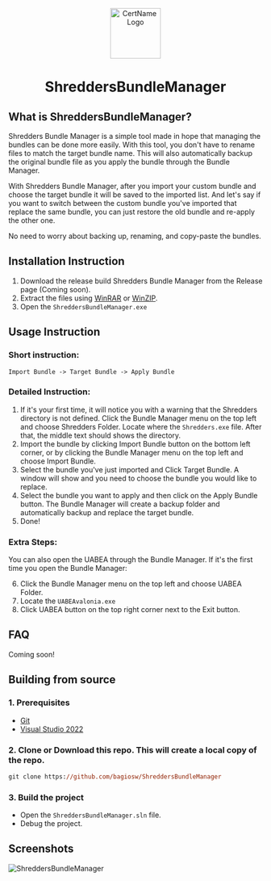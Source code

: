 <p align="center">
  <img alt="CertName Logo" src="Images/app.ico" width="100px" />
  <h1 align="center">ShreddersBundleManager</h1>
</p>

## What is ShreddersBundleManager?
Shredders Bundle Manager is a simple tool made in hope that managing the bundles can be done more easily. With this tool, you don't have to rename files to match the target bundle name. This will also automatically backup the original bundle file as you apply the bundle through the Bundle Manager. 

With Shredders Bundle Manager, after you import your custom bundle and choose the target bundle it will be saved to the imported list. And let's say if you want to switch between the custom bundle you've imported that replace the same bundle, you can just restore the old bundle and re-apply the other one. 

No need to worry about backing up, renaming, and copy-paste the bundles.

## Installation Instruction
1. Download the release build Shredders Bundle Manager from the Release page (Coming soon).
2. Extract the files using [WinRAR](https://www.win-rar.com/) or [WinZIP](https://www.winzip.com/).
3. Open the `ShreddersBundleManager.exe`

## Usage Instruction
### Short instruction:

`Import Bundle -> Target Bundle -> Apply Bundle`

### Detailed Instruction:
1. If it's your first time, it will notice you with a warning that the Shredders directory is not defined. Click the Bundle Manager menu on the top left and choose Shredders Folder. Locate where the `Shredders.exe` file. After that, the middle text should shows the directory.
2. Import the bundle by clicking Import Bundle button on the bottom left corner, or by clicking the Bundle Manager menu on the top left and choose Import Bundle.
3. Select the bundle you've just imported and Click Target Bundle. A window will show and you need to choose the bundle you would like to replace. 
4. Select the bundle you want to apply and then click on the Apply Bundle button. The Bundle Manager will create a backup folder and automatically backup and replace the target bundle.
5. Done!

### Extra Steps:
You can also open the UABEA through the Bundle Manager. If it's the first time you open the Bundle Manager:

6. Click the Bundle Manager menu on the top left and choose UABEA Folder.
7. Locate the `UABEAvalonia.exe`
8. Click UABEA button on the top right corner next to the Exit button.

## FAQ
Coming soon!

## Building from source
### 1. Prerequisites
- [Git](https://git-scm.com)
- [Visual Studio 2022](https://visualstudio.microsoft.com/vs/)
### 2. Clone or Download this repo. This will create a local copy of the repo.
```ps
git clone https://github.com/bagiosw/ShreddersBundleManager
```
### 3. Build the project
- Open the `ShreddersBundleManager.sln` file.
- Debug the project.

## Screenshots
![ShreddersBundleManager](https://i.imgur.com/GI0VOmP.png)